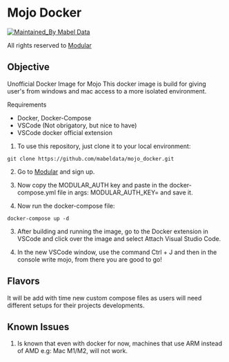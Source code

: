 # Mojo Docker

[![Maintained_By Mabel Data](https://img.shields.io/badge/Maintained_By-MabelData-purple)](https://github.com/mabeldata/mojo_docker/blob/main/LICENSE)

All rights reserved to [Modular](https://www.modular.com/)

## Objective

Unofficial Docker Image for Mojo 
This docker image is build for giving user's from windows and mac access to a more isolated environment.


Requirements
- Docker, Docker-Compose
- VSCode (Not obrigatory, but nice to have)
- VSCode docker official extension

1. To use this repository, just clone it to your local environment:

```
git clone https://github.com/mabeldata/mojo_docker.git
```

2. Go to [Modular](https://developer.modular.com/signup) and sign up.

3. Now copy the MODULAR_AUTH key and paste in the docker-compose.yml file in args: MODULAR_AUTH_KEY= and save it.

2. Now run the docker-compose file:

```
docker-compose up -d
```

3. After building and running the image, go to the Docker extension in VSCode and click over the image and select Attach Visual Studio Code.

4. In the new VSCode window, use the command Ctrl + J and then in the console write mojo, from there you are good to go!

## Flavors

It will be add with time new custom compose files as users will need different setups for their projects developments.

## Known Issues

1. Is known that even with docker for now, machines that use ARM instead of AMD e.g: Mac M1/M2, will not work.
